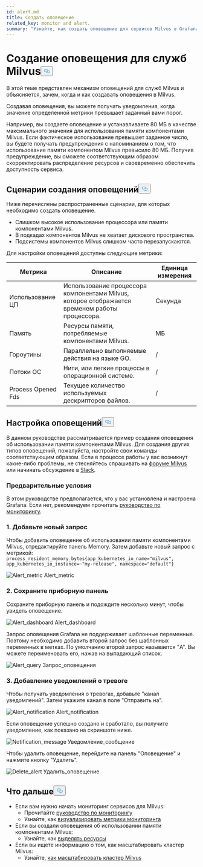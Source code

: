 ```yaml
---
id: alert.md
title: Создать оповещение
related_key: monitor and alert.
summary: "Узнайте, как создать оповещение для сервисов Milvus в Grafana."
---
```


<h1 id="Create-an-Alert-for-Milvus-Services" class="common-anchor-header">Создание оповещения для служб Milvus<button data-href="#Create-an-Alert-for-Milvus-Services" class="anchor-icon" translate="no">
      <svg translate="no"
        aria-hidden="true"
        focusable="false"
        height="20"
        version="1.1"
        viewBox="0 0 16 16"
        width="16"
      >
        <path
          fill="#0092E4"
          fill-rule="evenodd"
          d="M4 9h1v1H4c-1.5 0-3-1.69-3-3.5S2.55 3 4 3h4c1.45 0 3 1.69 3 3.5 0 1.41-.91 2.72-2 3.25V8.59c.58-.45 1-1.27 1-2.09C10 5.22 8.98 4 8 4H4c-.98 0-2 1.22-2 2.5S3 9 4 9zm9-3h-1v1h1c1 0 2 1.22 2 2.5S13.98 12 13 12H9c-.98 0-2-1.22-2-2.5 0-.83.42-1.64 1-2.09V6.25c-1.09.53-2 1.84-2 3.25C6 11.31 7.55 13 9 13h4c1.45 0 3-1.69 3-3.5S14.5 6 13 6z"
        ></path>
      </svg>
    </button></h1><p>В этой теме представлен механизм оповещений для служб Milvus и объясняется, зачем, когда и как создавать оповещения в Milvus.</p>
<p>Создавая оповещения, вы можете получать уведомления, когда значение определенной метрики превышает заданный вами порог.</p>
<p>Например, вы создаете оповещение и устанавливаете 80 МБ в качестве максимального значения для использования памяти компонентами Milvus. Если фактическое использование превышает заданное число, вы будете получать предупреждения с напоминанием о том, что использование памяти компонентом Milvus превысило 80 МБ. Получив предупреждение, вы сможете соответствующим образом скорректировать распределение ресурсов и своевременно обеспечить доступность сервиса.</p>
<h2 id="Scenarios-for-creating-alerts" class="common-anchor-header">Сценарии создания оповещений<button data-href="#Scenarios-for-creating-alerts" class="anchor-icon" translate="no">
      <svg translate="no"
        aria-hidden="true"
        focusable="false"
        height="20"
        version="1.1"
        viewBox="0 0 16 16"
        width="16"
      >
        <path
          fill="#0092E4"
          fill-rule="evenodd"
          d="M4 9h1v1H4c-1.5 0-3-1.69-3-3.5S2.55 3 4 3h4c1.45 0 3 1.69 3 3.5 0 1.41-.91 2.72-2 3.25V8.59c.58-.45 1-1.27 1-2.09C10 5.22 8.98 4 8 4H4c-.98 0-2 1.22-2 2.5S3 9 4 9zm9-3h-1v1h1c1 0 2 1.22 2 2.5S13.98 12 13 12H9c-.98 0-2-1.22-2-2.5 0-.83.42-1.64 1-2.09V6.25c-1.09.53-2 1.84-2 3.25C6 11.31 7.55 13 9 13h4c1.45 0 3-1.69 3-3.5S14.5 6 13 6z"
        ></path>
      </svg>
    </button></h2><p>Ниже перечислены распространенные сценарии, для которых необходимо создать оповещение.</p>
<ul>
<li>Слишком высокое использование процессора или памяти компонентами Milvus.</li>
<li>В подкадах компонентов Milvus не хватает дискового пространства.</li>
<li>Подсистемы компонентов Milvus слишком часто перезапускаются.</li>
</ul>
<p>Для настройки оповещений доступны следующие метрики:</p>
<table>
<thead>
<tr><th>Метрика</th><th>Описание</th><th>Единица измерения</th></tr>
</thead>
<tbody>
<tr><td>Использование ЦП</td><td>Использование процессора компонентами Milvus, которое отображается временем работы процессора.</td><td>Секунда</td></tr>
<tr><td>Память</td><td>Ресурсы памяти, потребляемые компонентами Milvus.</td><td>МБ</td></tr>
<tr><td>Гороутины</td><td>Параллельно выполняемые действия на языке GO.</td><td>/</td></tr>
<tr><td>Потоки ОС</td><td>Нити, или легкие процессы в операционной системе.</td><td>/</td></tr>
<tr><td>Process Opened Fds</td><td>Текущее количество используемых дескрипторов файлов.</td><td>/</td></tr>
</tbody>
</table>
<h2 id="Set-up-alerts" class="common-anchor-header">Настройка оповещений<button data-href="#Set-up-alerts" class="anchor-icon" translate="no">
      <svg translate="no"
        aria-hidden="true"
        focusable="false"
        height="20"
        version="1.1"
        viewBox="0 0 16 16"
        width="16"
      >
        <path
          fill="#0092E4"
          fill-rule="evenodd"
          d="M4 9h1v1H4c-1.5 0-3-1.69-3-3.5S2.55 3 4 3h4c1.45 0 3 1.69 3 3.5 0 1.41-.91 2.72-2 3.25V8.59c.58-.45 1-1.27 1-2.09C10 5.22 8.98 4 8 4H4c-.98 0-2 1.22-2 2.5S3 9 4 9zm9-3h-1v1h1c1 0 2 1.22 2 2.5S13.98 12 13 12H9c-.98 0-2-1.22-2-2.5 0-.83.42-1.64 1-2.09V6.25c-1.09.53-2 1.84-2 3.25C6 11.31 7.55 13 9 13h4c1.45 0 3-1.69 3-3.5S14.5 6 13 6z"
        ></path>
      </svg>
    </button></h2><p>В данном руководстве рассматривается пример создания оповещения об использовании памяти компонентами Milvus. Для создания других типов оповещений, пожалуйста, настройте свои команды соответствующим образом. Если в процессе работы у вас возникнут какие-либо проблемы, не стесняйтесь спрашивать на <a href="https://discuss.milvus.io/">форуме Milvus</a> или начинать обсуждение в <a href="https://join.slack.com/t/milvusio/shared_invite/zt-e0u4qu3k-bI2GDNys3ZqX1YCJ9OM~GQ">Slack</a>.</p>
<h3 id="Prerequisites" class="common-anchor-header">Предварительные условия</h3><p>В этом руководстве предполагается, что у вас установлена и настроена Grafana. Если нет, рекомендуем прочитать <a href="/docs/ru/v2.5.x/monitor.md">руководство по мониторингу</a>.</p>
<h3 id="1-Add-a-new-query" class="common-anchor-header">1. Добавьте новый запрос</h3><p>Чтобы добавить оповещение об использовании памяти компонентами Milvus, отредактируйте панель Memory. Затем добавьте новый запрос с метрикой: <code translate="no">process_resident_memory_bytes{app_kubernetes_io_name=&quot;milvus&quot;, app_kubernetes_io_instance=~&quot;my-release&quot;, namespace=&quot;default&quot;}</code></p>
<p>
  
   <span class="img-wrapper"> <img translate="no" src="/docs/v2.5.x/assets/alert_metric.png" alt="Alert_metric" class="doc-image" id="alert_metric" />
   </span> <span class="img-wrapper"> <span>Alert_metric</span> </span></p>
<h3 id="2-Save-the-dashboard" class="common-anchor-header">2. Сохраните приборную панель</h3><p>Сохраните приборную панель и подождите несколько минут, чтобы увидеть оповещение.</p>
<p>
  
   <span class="img-wrapper"> <img translate="no" src="/docs/v2.5.x/assets/alert_dashboard.png" alt="Alert_dashboard" class="doc-image" id="alert_dashboard" />
   </span> <span class="img-wrapper"> <span>Alert_dashboard</span> </span></p>
<p>Запрос оповещения Grafana не поддерживает шаблонные переменные. Поэтому необходимо добавить второй запрос без шаблонных переменных в метках. По умолчанию второй запрос называется "A". Вы можете переименовать его, нажав на выпадающий список.</p>
<p>
  
   <span class="img-wrapper"> <img translate="no" src="/docs/v2.5.x/assets/alert_query.png" alt="Alert_query" class="doc-image" id="alert_query" />
   </span> <span class="img-wrapper"> <span>Запрос_оповещения</span> </span></p>
<h3 id="3-Add-alert-notifications" class="common-anchor-header">3. Добавление уведомлений о тревоге</h3><p>Чтобы получать уведомления о тревогах, добавьте &quot;канал уведомлений&quot;. Затем укажите канал в поле &quot;Отправить на&quot;.</p>
<p>
  
   <span class="img-wrapper"> <img translate="no" src="/docs/v2.5.x/assets/alert_notification.png" alt="Alert_notification" class="doc-image" id="alert_notification" />
   </span> <span class="img-wrapper"> <span>Alert_notification</span> </span></p>
<p>Если оповещение успешно создано и сработало, вы получите уведомление, как показано на скриншоте ниже.</p>
<p>
  
   <span class="img-wrapper"> <img translate="no" src="/docs/v2.5.x/assets/notification_message.png" alt="Notification_message" class="doc-image" id="notification_message" />
   </span> <span class="img-wrapper"> <span>Уведомление_сообщение</span> </span></p>
<p>Чтобы удалить оповещение, перейдите на панель "Оповещение" и нажмите кнопку "Удалить".</p>
<p>
  
   <span class="img-wrapper"> <img translate="no" src="/docs/v2.5.x/assets/delete_alert.png" alt="Delete_alert" class="doc-image" id="delete_alert" />
   </span> <span class="img-wrapper"> <span>Удалить_оповещение</span> </span></p>
<h2 id="Whats-next" class="common-anchor-header">Что дальше<button data-href="#Whats-next" class="anchor-icon" translate="no">
      <svg translate="no"
        aria-hidden="true"
        focusable="false"
        height="20"
        version="1.1"
        viewBox="0 0 16 16"
        width="16"
      >
        <path
          fill="#0092E4"
          fill-rule="evenodd"
          d="M4 9h1v1H4c-1.5 0-3-1.69-3-3.5S2.55 3 4 3h4c1.45 0 3 1.69 3 3.5 0 1.41-.91 2.72-2 3.25V8.59c.58-.45 1-1.27 1-2.09C10 5.22 8.98 4 8 4H4c-.98 0-2 1.22-2 2.5S3 9 4 9zm9-3h-1v1h1c1 0 2 1.22 2 2.5S13.98 12 13 12H9c-.98 0-2-1.22-2-2.5 0-.83.42-1.64 1-2.09V6.25c-1.09.53-2 1.84-2 3.25C6 11.31 7.55 13 9 13h4c1.45 0 3-1.69 3-3.5S14.5 6 13 6z"
        ></path>
      </svg>
    </button></h2><ul>
<li>Если вам нужно начать мониторинг сервисов для Milvus:<ul>
<li>Прочитайте <a href="/docs/ru/v2.5.x/monitor.md">руководство по мониторингу</a></li>
<li>Узнайте, как <a href="/docs/ru/v2.5.x/visualize.md">визуализировать метрики мониторинга</a></li>
</ul></li>
<li>Если вы создали оповещения об использовании памяти компонентами Milvus:<ul>
<li>Узнайте, как <a href="/docs/ru/v2.5.x/allocate.md#standalone">выделять ресурсы</a></li>
</ul></li>
<li>Если вы ищете информацию о том, как масштабировать кластер Milvus:<ul>
<li>Узнайте, <a href="/docs/ru/v2.5.x/scaleout.md">как масштабировать кластер Milvus</a></li>
</ul></li>
</ul>
